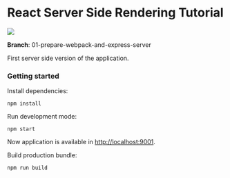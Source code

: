 # React Server Side Rendering Tutorial

![](https://github.com/noveogroup-amorgunov/react-ssr-tutorial/raw/client-side-version/static/images/favicon.png)

**Branch**: 01-prepare-webpack-and-express-server

First server side version of the application.

### Getting started

Install dependencies:

```
npm install
```

Run development mode:

```
npm start
```

Now application is available in [http://localhost:9001](http://localhost:9001).

Build production bundle:

```
npm run build
```
